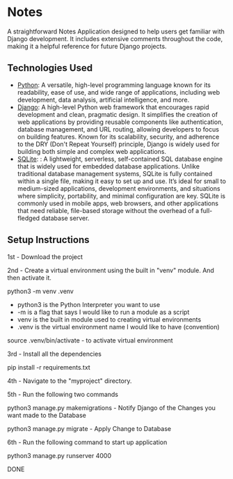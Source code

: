 # Notes

A straightforward Notes Application designed to help users get familiar with Django development. It includes extensive comments throughout the code, making it a helpful reference for future Django projects.

## Technologies Used

- [Python](https://www.python.org/): A versatile, high-level programming language known for its readability, ease of use, and wide range of applications, including web development, data analysis, artificial intelligence, and more.
- [Django](https://www.djangoproject.com/): A high-level Python web framework that encourages rapid development and clean, pragmatic design. It simplifies the creation of web applications by providing reusable components like authentication, database management, and URL routing, allowing developers to focus on building features. Known for its scalability, security, and adherence to the DRY (Don't Repeat Yourself) principle, Django is widely used for building both simple and complex web applications.
- [SQLite](https://www.sqlite.org/): : A lightweight, serverless, self-contained SQL database engine that is widely used for embedded database applications. Unlike traditional database management systems, SQLite is fully contained within a single file, making it easy to set up and use. It’s ideal for small to medium-sized applications, development environments, and situations where simplicity, portability, and minimal configuration are key. SQLite is commonly used in mobile apps, web browsers, and other applications that need reliable, file-based storage without the overhead of a full-fledged database server.

## Setup Instructions

1st - Download the project

2nd - Create a virtual environment using the built in "venv" module. And then
activate it.

python3 -m venv .venv

- python3 is the Python Interpreter you want to use
- -m is a flag that says I would like to run a module as a script
- venv is the built in module used to creating virtual environments
- .venv is the virtual environment name I would like to have (convention)

source .venv/bin/activate - to activate virtual environment

3rd - Install all the dependencies

pip install -r requirements.txt

4th - Navigate to the "myproject" directory.

5th - Run the following two commands

python3 manage.py makemigrations - Notify Django of the Changes you want made to the Database

python3 manage.py migrate - Apply Change to Database

6th - Run the following command to start up application

python3 manage.py runserver 4000

DONE